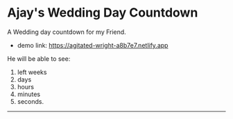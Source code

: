 # Ajay's Wedding Day Countdown
A Wedding day countdown for my Friend.
* demo link: https://agitated-wright-a8b7e7.netlify.app

He will be able to see:<br>
  1. left weeks
  2. days
  3. hours
  4. minutes
  5. seconds.
  
---
